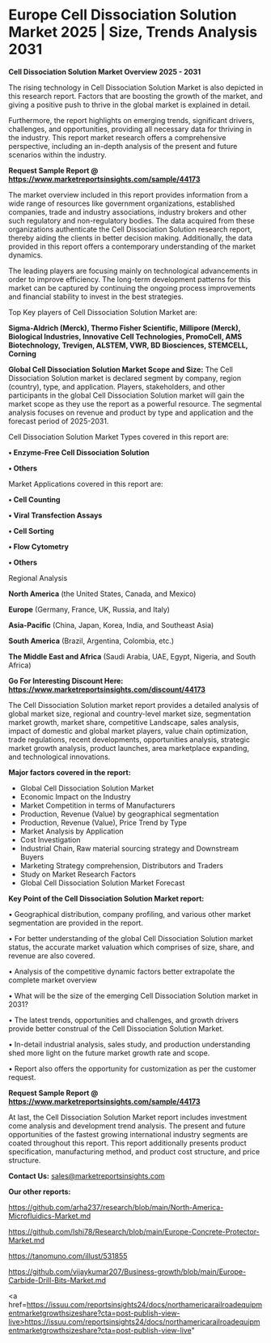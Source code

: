 # Europe Cell Dissociation Solution Market 2025 | Size, Trends Analysis 2031

<Strong> Cell Dissociation Solution Market Overview 2025 - 2031</strong>

The rising technology in Cell Dissociation Solution Market is also depicted in this research report. Factors that are boosting the growth of the market, and giving a positive push to thrive in the global market is explained in detail.

Furthermore, the report highlights on emerging trends, significant drivers, challenges, and opportunities, providing all necessary data for thriving in the industry. This report market research offers a comprehensive perspective, including an in-depth analysis of the present and future scenarios within the industry.

<strong>Request Sample Report @ <a href=https://www.marketreportsinsights.com/sample/44173>https://www.marketreportsinsights.com/sample/44173</a></strong>

The market overview included in this report provides information from a wide range of resources like government organizations, established companies, trade and industry associations, industry brokers and other such regulatory and non-regulatory bodies. The data acquired from these organizations authenticate the Cell Dissociation Solution research report, thereby aiding the clients in better decision making. Additionally, the data provided in this report offers a contemporary understanding of the market dynamics.

The leading players are focusing mainly on technological advancements in order to improve efficiency. The long-term development patterns for this market can be captured by continuing the ongoing process improvements and financial stability to invest in the best strategies.

Top Key players of Cell Dissociation Solution Market are:

<strong>Sigma-Aldrich (Merck), Thermo Fisher Scientific, Millipore (Merck), Biological Industries, Innovative Cell Technologies, PromoCell, AMS Biotechnology, Trevigen, ALSTEM, VWR, BD Biosciences, STEMCELL, Corning</strong>

<strong><b>Global Cell Dissociation Solution Market Scope and Size:</b></strong>
The Cell Dissociation Solution market is declared segment by company, region (country), type, and application. Players, stakeholders, and other participants in the global Cell Dissociation Solution market will gain the market scope as they use the report as a powerful resource. The segmental analysis focuses on revenue and product by type and application and the forecast period of 2025-2031.

Cell Dissociation Solution Market Types covered in this report are:

<strong>•  Enzyme-Free Cell Dissociation Solution

•  Others</strong>

Market Applications covered in this report are:

<strong>•  Cell Counting

•  Viral Transfection Assays

•  Cell Sorting

•  Flow Cytometry

•  Others</strong> 

Regional Analysis

<strong>North America</strong> (the United States, Canada, and Mexico)

<strong>Europe</strong> (Germany, France, UK, Russia, and Italy)

<strong>Asia-Pacific</strong> (China, Japan, Korea, India, and Southeast Asia)

<strong>South America</strong> (Brazil, Argentina, Colombia, etc.)

<strong>The Middle East and Africa</strong> (Saudi Arabia, UAE, Egypt, Nigeria, and South Africa)

<strong>Go For Interesting Discount Here: <a href=https://www.marketreportsinsights.com/discount/44173>https://www.marketreportsinsights.com/discount/44173</a></strong>

The Cell Dissociation Solution market report provides a detailed analysis of global market size, regional and country-level market size, segmentation market growth, market share, competitive Landscape, sales analysis, impact of domestic and global market players, value chain optimization, trade regulations, recent developments, opportunities analysis, strategic market growth analysis, product launches, area marketplace expanding, and technological innovations.

<strong><b>Major factors covered in the report:</b></strong>
<ul>
  <li>Global Cell Dissociation Solution Market </li>
  <li>Economic Impact on the Industry</li>
  <li>Market Competition in terms of Manufacturers</li>
  <li>Production, Revenue (Value) by geographical segmentation</li>
  <li>Production, Revenue (Value), Price Trend by Type</li>
  <li>Market Analysis by Application</li>
  <li>Cost Investigation</li>
  <li>Industrial Chain, Raw material sourcing strategy and Downstream Buyers</li>
  <li>Marketing Strategy comprehension, Distributors and Traders</li>
  <li>Study on Market Research Factors</li>
  <li>Global Cell Dissociation Solution Market Forecast</li>
</ul>

<strong><b>Key Point of the Cell Dissociation Solution Market report:</b></strong>

• Geographical distribution, company profiling, and various other market segmentation are provided in the report.

• For better understanding of the global Cell Dissociation Solution market status, the accurate market valuation which comprises of size, share, and revenue are also covered.

• Analysis of the competitive dynamic factors better extrapolate the complete market overview

• What will be the size of the emerging Cell Dissociation Solution market in 2031?

• The latest trends, opportunities and challenges, and growth drivers provide better construal of the Cell Dissociation Solution Market.

• In-detail industrial analysis, sales study, and production understanding shed more light on the future market growth rate and scope.

• Report also offers the opportunity for customization as per the customer request.

<strong>Request Sample Report @ <a href=https://www.marketreportsinsights.com/sample/44173>https://www.marketreportsinsights.com/sample/44173</a></strong>

At last, the Cell Dissociation Solution Market report includes investment come analysis and development trend analysis. The present and future opportunities of the fastest growing international industry segments are coated throughout this report. This report additionally presents product specification, manufacturing method, and product cost structure, and price structure.

<strong>Contact Us:</strong>
sales@marketreportsinsights.com

<strong>Our other reports:</strong>

<a href=https://github.com/arha237/research/blob/main/North-America-Microfluidics-Market.md>https://github.com/arha237/research/blob/main/North-America-Microfluidics-Market.md</a>

<a href=https://github.com/Ishi78/Research/blob/main/Europe-Concrete-Protector-Market.md>https://github.com/Ishi78/Research/blob/main/Europe-Concrete-Protector-Market.md</a>

<a href=https://tanomuno.com/illust/531855>https://tanomuno.com/illust/531855</a>

<a href=https://github.com/vijaykumar207/Business-growth/blob/main/Europe-Carbide-Drill-Bits-Market.md>https://github.com/vijaykumar207/Business-growth/blob/main/Europe-Carbide-Drill-Bits-Market.md</a>

<a href=https://issuu.com/reportsinsights24/docs/northamericarailroadequipmentmarketgrowthsizeshare?cta=post-publish-view-live>https://issuu.com/reportsinsights24/docs/northamericarailroadequipmentmarketgrowthsizeshare?cta=post-publish-view-live</a>"
